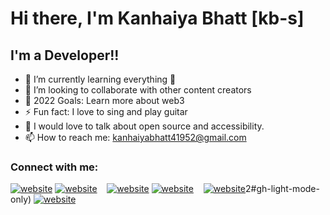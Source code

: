 # Hi there, I'm Kanhaiya Bhatt [kb-s]

## I'm a Developer!!


- 🌱 I’m currently learning everything 🤣
- 👯 I’m looking to collaborate with other content creators
- 🥅 2022 Goals: Learn more about web3
- ⚡ Fun fact: I love to sing and play guitar
- 💬 I would love to talk about open source and accessibility.
- 📫 How to reach me: kanhaiyabhatt41952@gmail.com


### Connect with me:


[![website](./img/twitter-light.svg)](https://twitter.com/kbhattst#gh-light-mode-only)
[![website](./img/twitter-dark.svg)](https://twitter.com/kbhattst#gh-dark-mode-only)
&nbsp;&nbsp;
[![website](./img/linkedin-light.svg)](https://www.linkedin.com/in/kanhaiya-bhatt/#gh-light-mode-only)
[![website](./img/linkedin-dark.svg)](https://www.linkedin.com/in/kanhaiya-bhatt/#gh-dark-mode-only)
&nbsp;&nbsp;
[![website](https://cdn.pixabay.com/photo/2016/08/09/17/52/instagram-1581266_1280.jpg)](https://instagram.com/iam_kb)2#gh-light-mode-only)
[![website](https://cdn.pixabay.com/photo/2016/08/09/17/52/instagram-1581266_1280.jpg)](https://instagram.com/iam_kb02#gh-dark-mode-only)


 
